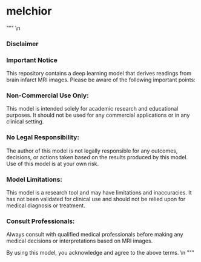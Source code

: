 # melchior

"""
\n
### Disclaimer

### Important Notice
This repository contains a deep learning model that derives readings from brain infarct MRI images. Please be aware of the following important points:

### Non-Commercial Use Only: 
This model is intended solely for academic research and educational purposes. It should not be used for any commercial applications or in any clinical setting.

### No Legal Responsibility: 
The author of this model is not legally responsible for any outcomes, decisions, or actions taken based on the results produced by this model. Use of this model is at your own risk.

### Model Limitations: 
This model is a research tool and may have limitations and inaccuracies. It has not been validated for clinical use and should not be relied upon for medical diagnosis or treatment.

### Consult Professionals: 
Always consult with qualified medical professionals before making any medical decisions or interpretations based on MRI images.

By using this model, you acknowledge and agree to the above terms.
\n
"""
